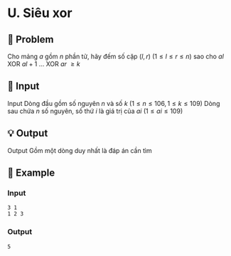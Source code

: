 # U. Siêu xor

## 📖 Problem

Cho mảng
$a$
gồm
$n$
phần tử, hãy đếm số cặp
$(l,r)$
$(1 ≤l≤r≤n)$
sao cho
$al$
XOR
$al+ 1$
... XOR
$ar$
$≥k$


## 🧩 Input

Input
Dòng đầu gồm số nguyên
$n$
và số
$k$
$(1 ≤n≤ 106, 1 ≤k≤ 109)$
Dòng sau chứa
$n$
số nguyên, số thứ
$i$
là giá trị của
$ai$
$(1 ≤ai≤ 109)$


## 💡 Output

Output
Gồm một dòng duy nhất là đáp án cần tìm


## 🧠 Example

### Input

```text
3 1
1 2 3
```

### Output

```text
5
```


